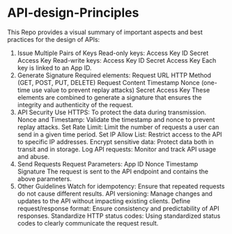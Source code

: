 # API-design-Principles
This Repo provides a visual summary of important aspects and best practices for the design of APIs:
1. Issue Multiple Pairs of Keys Read-only keys: Access Key ID Secret Access Key Read-write keys: Access Key ID Secret Access Key Each key is linked to an App ID.
2. Generate Signature Required elements: Request URL HTTP Method (GET, POST, PUT, DELETE) Request Content Timestamp Nonce (one-time use value to prevent replay attacks) Secret Access Key These elements are combined to generate a signature that ensures the integrity and authenticity of the request.
3. API Security Use HTTPS: To protect the data during transmission. Nonce and Timestamp: Validate the timestamp and nonce to prevent replay attacks. Set Rate Limit: Limit the number of requests a user can send in a given time period. Set IP Allow List: Restrict access to the API to specific IP addresses. Encrypt sensitive data: Protect data both in transit and in storage. Log API requests: Monitor and track API usage and abuse.
4. Send Requests Request Parameters: App ID Nonce Timestamp Signature The request is sent to the API endpoint and contains the above parameters.
5. Other Guidelines Watch for idempotency: Ensure that repeated requests do not cause different results.
API versioning: Manage changes and updates to the API without impacting existing clients. Define request/response format: Ensure consistency and predictability of API responses. Standardize HTTP status codes: Using standardized status codes to clearly communicate the request result.
